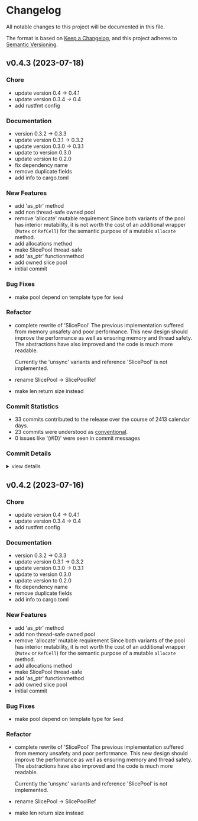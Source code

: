 # Changelog

All notable changes to this project will be documented in this file.

The format is based on [Keep a Changelog](https://keepachangelog.com/en/1.0.0/),
and this project adheres to [Semantic Versioning](https://semver.org/spec/v2.0.0.html).

## v0.4.3 (2023-07-18)

### Chore

 - <csr-id-f30a539a69fb8f3f7b18e55c9a3f15ed6642b78d/> update version 0.4 → 0.4.1
 - <csr-id-277c71d6b5c2976e072c815f644908438d810249/> update version 0.3.4 → 0.4
 - <csr-id-dc6ad101841b58da918aa4e236673ab1031adb62/> add rustfmt config

### Documentation

 - <csr-id-4dca3c8b11819f052ac752ce9a31259fef26c041/> version 0.3.2 -> 0.3.3
 - <csr-id-f65ad603b2c40d0214b3881deecb4dd0551c706a/> update version 0.3.1 -> 0.3.2
 - <csr-id-9bfe9f8934aa12fecebad7eea2e64518ff836a69/> update version 0.3.0 -> 0.3.1
 - <csr-id-57a120529967ecae452a19fec303bbdb4dc8e015/> update to version 0.3.0
 - <csr-id-bc30ea3ba4abe9146b5f2b5b174d5d5b8a898226/> update version to 0.2.0
 - <csr-id-69497d3c55f950b37d579d5a73830d9ef96af97d/> fix dependency name
 - <csr-id-8100e577f179327b1aee3d4bab8aa28feec620a1/> remove duplicate fields
 - <csr-id-34c48e492be4e0f599b2511138bbefa0a84f8960/> add info to cargo.toml

### New Features

 - <csr-id-0e49aa6755a915ff19689c5df7d9a5a2b43eb8e9/> add 'as_ptr' method
 - <csr-id-2722a24a81bf58bdde7aedb402c2e381e67a9680/> add non thread-safe owned pool
 - <csr-id-d00ff2cafe7caad557df360f5bbab2a3971488d2/> remove 'allocate' mutable requirement
   Since both variants of the pool has interior mutability, it is not worth
   the cost of an additional wrapper (`Mutex` or `RefCell`) for the
   semantic purpose of a mutable `allocate` method.
 - <csr-id-bd41826b7de2520e1bac4a63e7a027a5bc71733e/> add allocations method
 - <csr-id-338c1261b94a926fc37b2dfdcea2feb66c5ab1d5/> make SlicePool thread-safe
 - <csr-id-286d1cd8253fd08b83982684f790057e5d763049/> add 'as_ptr' functionmethod
 - <csr-id-1b0dccfd923eae9858e5b445e6e32b99c4d5408a/> add owned slice pool
 - <csr-id-953420dde89d80675c7f2c5e3f5bbc627f7e5c8d/> initial commit

### Bug Fixes

 - <csr-id-0a0bddc074629b8e850c985647e1434a0cdab32d/> make pool depend on template type for `Send`

### Refactor

 - <csr-id-31d286c84cacc3ee2092e3921c2db008d0bc00e5/> complete rewrite of 'SlicePool'
   The previous implementation suffered from memory unsafety and poor
   performance. This new design should improve the performance as well as
   ensuring memory and thread safety. The abstractions have also improved
   and the code is much more readable.
   
   Currently the 'unsync' variants and reference 'SlicePool' is not
   implemented.
 - <csr-id-541012af959cfe07797eb34d833e6535f7e6ac2f/> rename SlicePool -> SlicePoolRef
 - <csr-id-a4c6b0eee52cdd50dc188650f4810a5f32f5d304/> make len return size instead

### Commit Statistics

<csr-read-only-do-not-edit/>

 - 33 commits contributed to the release over the course of 2413 calendar days.
 - 23 commits were understood as [conventional](https://www.conventionalcommits.org).
 - 0 issues like '(#ID)' were seen in commit messages

### Commit Details

<csr-read-only-do-not-edit/>

<details><summary>view details</summary>

 * **Uncategorized**
    - Merge pull request #1 from Hpmason/fix-warnings ([`714f496`](https://github.com/Hpmason/slice-pool-rs/commit/714f496fe7c10fe290daefc4b10984657b66612b))
    - Fix clippy warnings ([`0f896dc`](https://github.com/Hpmason/slice-pool-rs/commit/0f896dc0745219b9314d10c2d536e79c1f646f39))
    - Update edition to 2021 ([`b2ea621`](https://github.com/Hpmason/slice-pool-rs/commit/b2ea621ccab79d7ca5d5e78ec685c70e9d10b3cd))
    - Fix doc link ([`0fc1182`](https://github.com/Hpmason/slice-pool-rs/commit/0fc1182c72d279b7decfb0f56568f8e0434a3fe4))
    - Add changelog ([`aa80dc6`](https://github.com/Hpmason/slice-pool-rs/commit/aa80dc631af9b6043c94057919a7bcf5b4d56d46))
    - Release slice-pool2 v0.4.2 ([`0a8b385`](https://github.com/Hpmason/slice-pool-rs/commit/0a8b385135e3349c1be0146c508439f7b82aac72))
    - Update crate info for publishing ([`b7d2a87`](https://github.com/Hpmason/slice-pool-rs/commit/b7d2a871d23629fea504abbc71dbbc4a478e2850))
    - Simplify merge operation. ([`12460e7`](https://github.com/Hpmason/slice-pool-rs/commit/12460e7f69ad8bd74fdcdf67f9923a68bbf8ec9e))
    - Fix bug in complex fragmentation situation. ([`0de5ba6`](https://github.com/Hpmason/slice-pool-rs/commit/0de5ba6dce73f6d5f5390849fdccd4ce29a5e579))
    - Update version 0.4 → 0.4.1 ([`f30a539`](https://github.com/Hpmason/slice-pool-rs/commit/f30a539a69fb8f3f7b18e55c9a3f15ed6642b78d))
    - Add 'as_ptr' method ([`0e49aa6`](https://github.com/Hpmason/slice-pool-rs/commit/0e49aa6755a915ff19689c5df7d9a5a2b43eb8e9))
    - Update version 0.3.4 → 0.4 ([`277c71d`](https://github.com/Hpmason/slice-pool-rs/commit/277c71d6b5c2976e072c815f644908438d810249))
    - Add non thread-safe owned pool ([`2722a24`](https://github.com/Hpmason/slice-pool-rs/commit/2722a24a81bf58bdde7aedb402c2e381e67a9680))
    - Add rustfmt config ([`dc6ad10`](https://github.com/Hpmason/slice-pool-rs/commit/dc6ad101841b58da918aa4e236673ab1031adb62))
    - Complete rewrite of 'SlicePool' ([`31d286c`](https://github.com/Hpmason/slice-pool-rs/commit/31d286c84cacc3ee2092e3921c2db008d0bc00e5))
    - (cargo-release) version 0.3.4 ([`e910def`](https://github.com/Hpmason/slice-pool-rs/commit/e910defc0791f636dbfe700c34624e65666143c9))
    - Make pool depend on template type for `Send` ([`0a0bddc`](https://github.com/Hpmason/slice-pool-rs/commit/0a0bddc074629b8e850c985647e1434a0cdab32d))
    - Remove 'allocate' mutable requirement ([`d00ff2c`](https://github.com/Hpmason/slice-pool-rs/commit/d00ff2cafe7caad557df360f5bbab2a3971488d2))
    - Version 0.3.2 -> 0.3.3 ([`4dca3c8`](https://github.com/Hpmason/slice-pool-rs/commit/4dca3c8b11819f052ac752ce9a31259fef26c041))
    - Add allocations method ([`bd41826`](https://github.com/Hpmason/slice-pool-rs/commit/bd41826b7de2520e1bac4a63e7a027a5bc71733e))
    - Update version 0.3.1 -> 0.3.2 ([`f65ad60`](https://github.com/Hpmason/slice-pool-rs/commit/f65ad603b2c40d0214b3881deecb4dd0551c706a))
    - Make SlicePool thread-safe ([`338c126`](https://github.com/Hpmason/slice-pool-rs/commit/338c1261b94a926fc37b2dfdcea2feb66c5ab1d5))
    - Update version 0.3.0 -> 0.3.1 ([`9bfe9f8`](https://github.com/Hpmason/slice-pool-rs/commit/9bfe9f8934aa12fecebad7eea2e64518ff836a69))
    - Add 'as_ptr' functionmethod ([`286d1cd`](https://github.com/Hpmason/slice-pool-rs/commit/286d1cd8253fd08b83982684f790057e5d763049))
    - Update to version 0.3.0 ([`57a1205`](https://github.com/Hpmason/slice-pool-rs/commit/57a120529967ecae452a19fec303bbdb4dc8e015))
    - Add owned slice pool ([`1b0dccf`](https://github.com/Hpmason/slice-pool-rs/commit/1b0dccfd923eae9858e5b445e6e32b99c4d5408a))
    - Update version to 0.2.0 ([`bc30ea3`](https://github.com/Hpmason/slice-pool-rs/commit/bc30ea3ba4abe9146b5f2b5b174d5d5b8a898226))
    - Rename SlicePool -> SlicePoolRef ([`541012a`](https://github.com/Hpmason/slice-pool-rs/commit/541012af959cfe07797eb34d833e6535f7e6ac2f))
    - Make len return size instead ([`a4c6b0e`](https://github.com/Hpmason/slice-pool-rs/commit/a4c6b0eee52cdd50dc188650f4810a5f32f5d304))
    - Fix dependency name ([`69497d3`](https://github.com/Hpmason/slice-pool-rs/commit/69497d3c55f950b37d579d5a73830d9ef96af97d))
    - Remove duplicate fields ([`8100e57`](https://github.com/Hpmason/slice-pool-rs/commit/8100e577f179327b1aee3d4bab8aa28feec620a1))
    - Add info to cargo.toml ([`34c48e4`](https://github.com/Hpmason/slice-pool-rs/commit/34c48e492be4e0f599b2511138bbefa0a84f8960))
    - Initial commit ([`953420d`](https://github.com/Hpmason/slice-pool-rs/commit/953420dde89d80675c7f2c5e3f5bbc627f7e5c8d))
</details>

## v0.4.2 (2023-07-16)

<csr-id-f30a539a69fb8f3f7b18e55c9a3f15ed6642b78d/>
<csr-id-277c71d6b5c2976e072c815f644908438d810249/>
<csr-id-dc6ad101841b58da918aa4e236673ab1031adb62/>
<csr-id-31d286c84cacc3ee2092e3921c2db008d0bc00e5/>
<csr-id-541012af959cfe07797eb34d833e6535f7e6ac2f/>
<csr-id-a4c6b0eee52cdd50dc188650f4810a5f32f5d304/>

### Chore

 - <csr-id-f30a539a69fb8f3f7b18e55c9a3f15ed6642b78d/> update version 0.4 → 0.4.1
 - <csr-id-277c71d6b5c2976e072c815f644908438d810249/> update version 0.3.4 → 0.4
 - <csr-id-dc6ad101841b58da918aa4e236673ab1031adb62/> add rustfmt config

### Documentation

 - <csr-id-4dca3c8b11819f052ac752ce9a31259fef26c041/> version 0.3.2 -> 0.3.3
 - <csr-id-f65ad603b2c40d0214b3881deecb4dd0551c706a/> update version 0.3.1 -> 0.3.2
 - <csr-id-9bfe9f8934aa12fecebad7eea2e64518ff836a69/> update version 0.3.0 -> 0.3.1
 - <csr-id-57a120529967ecae452a19fec303bbdb4dc8e015/> update to version 0.3.0
 - <csr-id-bc30ea3ba4abe9146b5f2b5b174d5d5b8a898226/> update version to 0.2.0
 - <csr-id-69497d3c55f950b37d579d5a73830d9ef96af97d/> fix dependency name
 - <csr-id-8100e577f179327b1aee3d4bab8aa28feec620a1/> remove duplicate fields
 - <csr-id-34c48e492be4e0f599b2511138bbefa0a84f8960/> add info to cargo.toml

### New Features

 - <csr-id-0e49aa6755a915ff19689c5df7d9a5a2b43eb8e9/> add 'as_ptr' method
 - <csr-id-2722a24a81bf58bdde7aedb402c2e381e67a9680/> add non thread-safe owned pool
 - <csr-id-d00ff2cafe7caad557df360f5bbab2a3971488d2/> remove 'allocate' mutable requirement
   Since both variants of the pool has interior mutability, it is not worth
   the cost of an additional wrapper (`Mutex` or `RefCell`) for the
   semantic purpose of a mutable `allocate` method.
 - <csr-id-bd41826b7de2520e1bac4a63e7a027a5bc71733e/> add allocations method
 - <csr-id-338c1261b94a926fc37b2dfdcea2feb66c5ab1d5/> make SlicePool thread-safe
 - <csr-id-286d1cd8253fd08b83982684f790057e5d763049/> add 'as_ptr' functionmethod
 - <csr-id-1b0dccfd923eae9858e5b445e6e32b99c4d5408a/> add owned slice pool
 - <csr-id-953420dde89d80675c7f2c5e3f5bbc627f7e5c8d/> initial commit

### Bug Fixes

 - <csr-id-0a0bddc074629b8e850c985647e1434a0cdab32d/> make pool depend on template type for `Send`

### Refactor

 - <csr-id-31d286c84cacc3ee2092e3921c2db008d0bc00e5/> complete rewrite of 'SlicePool'
   The previous implementation suffered from memory unsafety and poor
   performance. This new design should improve the performance as well as
   ensuring memory and thread safety. The abstractions have also improved
   and the code is much more readable.
   
   Currently the 'unsync' variants and reference 'SlicePool' is not
   implemented.
 - <csr-id-541012af959cfe07797eb34d833e6535f7e6ac2f/> rename SlicePool -> SlicePoolRef
 - <csr-id-a4c6b0eee52cdd50dc188650f4810a5f32f5d304/> make len return size instead

